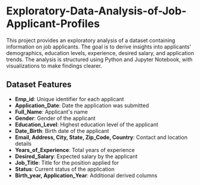 # Exploratory-Data-Analysis-of-Job-Applicant-Profiles

This project provides an exploratory analysis of a dataset containing information on job applicants. The goal is to derive insights into applicants' demographics, education levels, experience, desired salary, and application trends. The analysis is structured using Python and Jupyter Notebook, with visualizations to make findings clearer.

## Dataset Features
- **Emp_id**: Unique identifier for each applicant
- **Application_Date**: Date the application was submitted
- **Full_Name**: Applicant's name
- **Gender**: Gender of the applicant
- **Education_Level**: Highest education level of the applicant
- **Date_Birth**: Birth date of the applicant
- **Email, Address, City, State, Zip_Code, Country**: Contact and location details
- **Years_of_Experience**: Total years of experience
- **Desired_Salary**: Expected salary by the applicant
- **Job_Title**: Title for the position applied for
- **Status**: Current status of the application
- **Birth_year, Application_Year**: Additional derived columns


